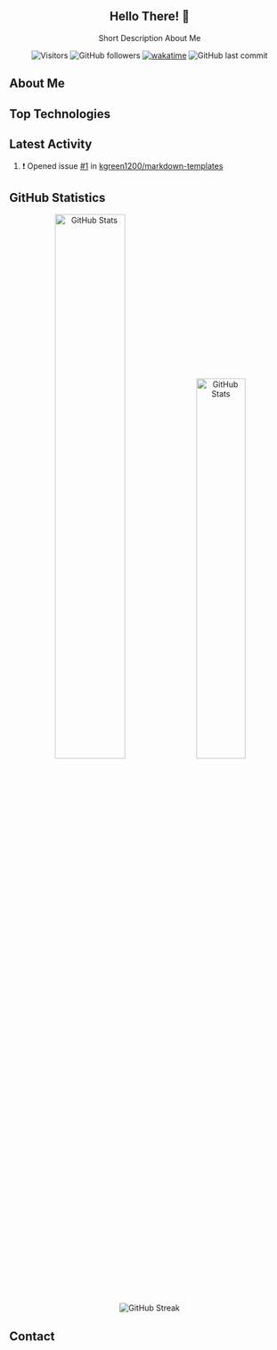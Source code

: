 <div id="top"></div>

<div align="center" id="title_card">

## Hello There! :wave:
Short Description About Me

![Visitors](https://visitor-badge-reloaded.herokuapp.com/badge?page_id=kgreen1200.kgreen1200&style=for-the-badge&logo=github)
![GitHub followers](https://img.shields.io/github/followers/kgreen1200?logo=github&style=for-the-badge)
[![wakatime](https://wakatime.com/badge/user/c8d23037-71b0-4854-aca8-3cf1995fa6e4.svg?style=for-the-badge)](https://wakatime.com/@c8d23037-71b0-4854-aca8-3cf1995fa6e4)
![GitHub last commit](https://img.shields.io/github/last-commit/kgreen1200/kgreen1200?label=Last%20Updated&logo=github&style=for-the-badge)

</div>

## About Me

## Top Technologies

## Latest Activity
<!--START_SECTION:activity-->
1. ❗️ Opened issue [#1](https://github.com/kgreen1200/markdown-templates/issues/1) in [kgreen1200/markdown-templates](https://github.com/kgreen1200/markdown-templates)
<!--END_SECTION:activity-->

## GitHub Statistics
<p align="center">
<img alt="GitHub Stats" src="https://github-readme-stats.vercel.app/api?username=kgreen1200&count_private=true&show_icons=true" width=50%>
<img alt="GitHub Stats" src="https://github-readme-stats.vercel.app/api/top-langs/?username=kgreen1200&layout=compact" width=41.8%>
<img alt="GitHub Streak" src="https://github-readme-streak-stats.herokuapp.com/?user=kgreen1200">
</p>

## Contact
